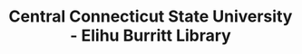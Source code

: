 ---
layout: repo
title: "Central Connecticut State University - Elihu Burritt Library"
id: 6557
permalink: repos/6557/
---